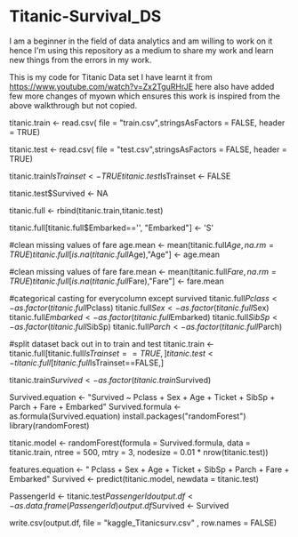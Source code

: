 # Titanic-Survival_DS

I am a beginner in the field of data analytics and am willing to work on it hence I'm using this repository as a medium to share my work and learn new things from the errors in my work.

This is my code for Titanic Data set I have learnt it from https://www.youtube.com/watch?v=Zx2TguRHrJE here also have added few more changes of myown which ensures this work is inspired from the above walkthrough but not copied.

titanic.train <- read.csv( file = "train.csv",stringsAsFactors = FALSE, header = TRUE)

titanic.test <- read.csv( file = "test.csv",stringsAsFactors = FALSE, header = TRUE)

titanic.train$IsTrainset <- TRUE
titanic.test$IsTrainset <- FALSE

titanic.test$Survived <- NA

titanic.full <- rbind(titanic.train,titanic.test)

titanic.full[titanic.full$Embarked=='', "Embarked"] <- 'S'

#clean missing values of fare
age.mean <- mean(titanic.full$Age, na.rm = TRUE)
titanic.full[is.na(titanic.full$Age),"Age"] <- age.mean

#clean missing values of fare
fare.mean <- mean(titanic.full$Fare, na.rm = TRUE)
titanic.full[is.na(titanic.full$Fare),"Fare"] <- fare.mean

#categorical casting for everycolumn except survived
titanic.full$Pclass <- as.factor(titanic.full$Pclass)
titanic.full$Sex <- as.factor(titanic.full$Sex)
titanic.full$Embarked <- as.factor(titanic.full$Embarked)
titanic.full$SibSp <- as.factor(titanic.full$SibSp)
titanic.full$Parch <- as.factor(titanic.full$Parch)

#split dataset back out in to train and test
titanic.train <- titanic.full[titanic.full$IsTrainset==TRUE,]
titanic.test <- titanic.full[titanic.full$IsTrainset==FALSE,]

titanic.train$Survived <- as.factor(titanic.train$Survived)

Survived.equation <- "Survived ~ Pclass + Sex + Age + Ticket + SibSp + Parch + Fare + Embarked"
Survived.formula <- as.formula(Survived.equation)
install.packages("randomForest")
library(randomForest)

 titanic.model <- randomForest(formula = Survived.formula, data = titanic.train, ntree = 500, mtry = 3, nodesize = 0.01 * nrow(titanic.test))
 
 features.equation <- " Pclass + Sex + Age + Ticket + SibSp + Parch + Fare + Embarked"
Survived <- predict(titanic.model, newdata = titanic.test)

PassengerId <- titanic.test$PassengerId
output.df <- as.data.frame(PassengerId)
output.df$Survived <- Survived

write.csv(output.df, file = "kaggle_Titanicsurv.csv" , row.names = FALSE)
